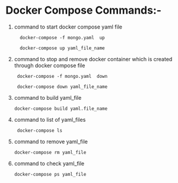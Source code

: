 # Docker Compose Commands:-

1.  command to start docker compose yaml file
                                      
          docker-compose -f mongo.yaml  up 
    
          docker-compose up yaml_file_name

2. command to stop and remove docker container which is created through docker compose file
    
        docker-compose -f mongo.yaml  down
    
        docker-compose down yaml_file_name 

3.  command to build yaml_file 
    
        docker-compose build yaml.file_name 

4.  command to list of yaml_files
    
         docker-compose ls

5.  command to remove yaml_file
    
        docker-compose rm yaml_file

6.  command to check yaml_file
    
        docker-compose ps yaml_file 
        

